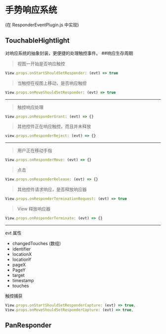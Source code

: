 # 手势响应系统
(在 ResponderEventPlugin.js 中实现)
## TouchableHightlight
对响应系统的抽象封装，更便捷的处理触控事件。
##响应生存周期
> 视图一开始是否响应触控
``` js
View.props.onStartShouldSetResponder: (evt) => true
```
> 当触控在视图上移动，是否响应触控
``` js
View.props.onMoveShouldSetResponder: (evt) => true
```

-------
> 触控响应处理
```js
View.props.onResponderGrant: (evt) => {}
```
> 其他控件正在响应触控，而且并未释放
```js
view.props.onResponderReject: (evt) => {}
```

------
> 用户正在移动手指
```js
View.props.onResponderMove: (evt) => {}
```
> 点击
```js
View.props.onResponderRelease: (evt) => {}
```
> 其他控件请求响应，是否释放响应器
```js
View.props.onResponderTerminationRequest: (evt) => true
```
> View 释放响应器
```js
View.props.onRespenderTerminate: (evt) => {}
```


----
evt 属性
- changedTouches (数组)
- identifier
- locationX
- locationY
- pageX
- PageY
- target
- timestamp
- touches

触控捕获
```js
View.props.onStartShouldSetResponderCapture: (evt) => true,
View.props.onMoveShouldSetResponderCapture: (evt) => true,
```

## PanResponder

